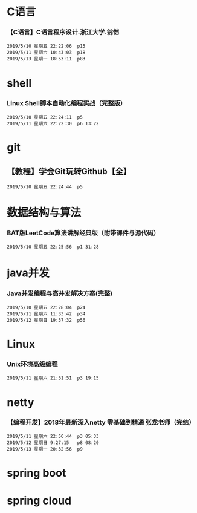 # C语言 
###  【C语言】C语言程序设计.浙江大学.翁恺
	2019/5/10 星期五 22:22:06 	p15
	2019/5/11 星期六 10:43:03 	p18
	2019/5/13 星期一 18:53:11 	p83
# shell
### Linux Shell脚本自动化编程实战（完整版）
	2019/5/10 星期五 22:24:11 	p5
	2019/5/11 星期六 22:22:30	p6 13:22
# git
## 【教程】学会Git玩转Github【全】
	2019/5/10 星期五 22:24:44 	p5
# 数据结构与算法
### BAT版LeetCode算法讲解经典版（附带课件与源代码）
	2019/5/10 星期五 22:25:56 	p1 31:28
# java并发
### Java并发编程与高并发解决方案(完整)
	2019/5/10 星期五 22:28:04 	p24
	2019/5/11 星期六 11:33:42	p34
	2019/5/12 星期日 19:37:32 	p56 
# Linux
### Unix环境高级编程
	2019/5/11 星期六 21:51:51 	p3 19:15
# netty
### 【编程开发】2018年最新深入netty 零基础到精通 张龙老师（完结）
	2019/5/11 星期六 22:56:44 	p3 05:33
	2019/5/12 星期日 9:27:15 	p8 08:20
	2019/5/13 星期一 20:32:56	p9
# spring boot

# spring cloud

# 